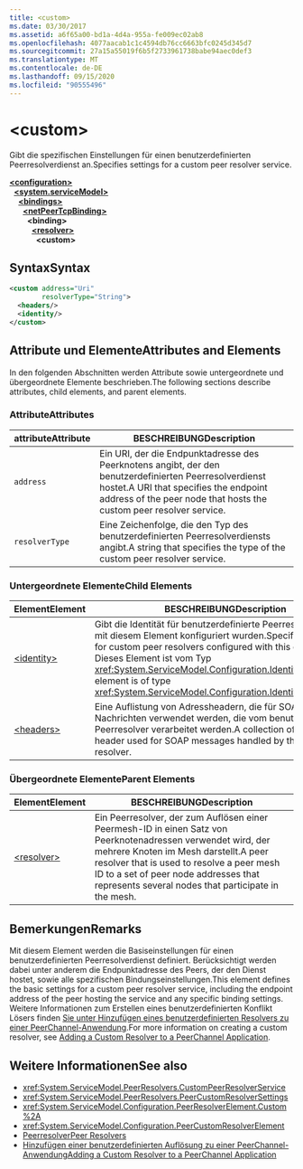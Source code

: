 ```yaml
---
title: <custom>
ms.date: 03/30/2017
ms.assetid: a6f65a00-bd1a-4d4a-955a-fe009ec02ab8
ms.openlocfilehash: 4077aacab1c1c4594db76cc6663bfc0245d345d7
ms.sourcegitcommit: 27a15a55019f6b5f2733961738babe94aec0def3
ms.translationtype: MT
ms.contentlocale: de-DE
ms.lasthandoff: 09/15/2020
ms.locfileid: "90555496"
---
```

# \<custom>
<span data-ttu-id="fcc22-101">Gibt die spezifischen Einstellungen für einen benutzerdefinierten Peerresolverdienst an.</span><span class="sxs-lookup"><span data-stu-id="fcc22-101">Specifies settings for a custom peer resolver service.</span></span>  
  
[**\<configuration>**](../configuration-element.md)\
&nbsp;&nbsp;[**\<system.serviceModel>**](system-servicemodel.md)\
&nbsp;&nbsp;&nbsp;&nbsp;[**\<bindings>**](bindings.md)\
&nbsp;&nbsp;&nbsp;&nbsp;&nbsp;&nbsp;[**\<netPeerTcpBinding>**](netpeertcpbinding.md)\
&nbsp;&nbsp;&nbsp;&nbsp;&nbsp;&nbsp;&nbsp;&nbsp;**\<binding>**\
&nbsp;&nbsp;&nbsp;&nbsp;&nbsp;&nbsp;&nbsp;&nbsp;&nbsp;&nbsp;[**\<resolver>**](resolver.md)\
&nbsp;&nbsp;&nbsp;&nbsp;&nbsp;&nbsp;&nbsp;&nbsp;&nbsp;&nbsp;&nbsp;&nbsp;**\<custom>**  
  
## <a name="syntax"></a><span data-ttu-id="fcc22-102">Syntax</span><span class="sxs-lookup"><span data-stu-id="fcc22-102">Syntax</span></span>  
  
```xml  
<custom address="Uri"
        resolverType="String">
  <headers/>
  <identity/>
</custom>
```  
  
## <a name="attributes-and-elements"></a><span data-ttu-id="fcc22-103">Attribute und Elemente</span><span class="sxs-lookup"><span data-stu-id="fcc22-103">Attributes and Elements</span></span>  
 <span data-ttu-id="fcc22-104">In den folgenden Abschnitten werden Attribute sowie untergeordnete und übergeordnete Elemente beschrieben.</span><span class="sxs-lookup"><span data-stu-id="fcc22-104">The following sections describe attributes, child elements, and parent elements.</span></span>  
  
### <a name="attributes"></a><span data-ttu-id="fcc22-105">Attribute</span><span class="sxs-lookup"><span data-stu-id="fcc22-105">Attributes</span></span>  
  
|<span data-ttu-id="fcc22-106">attribute</span><span class="sxs-lookup"><span data-stu-id="fcc22-106">Attribute</span></span>|<span data-ttu-id="fcc22-107">BESCHREIBUNG</span><span class="sxs-lookup"><span data-stu-id="fcc22-107">Description</span></span>|  
|---------------|-----------------|  
|`address`|<span data-ttu-id="fcc22-108">Ein URI, der die Endpunktadresse des Peerknotens angibt, der den benutzerdefinierten Peerresolverdienst hostet.</span><span class="sxs-lookup"><span data-stu-id="fcc22-108">A URI that specifies the endpoint address of the peer node that hosts the custom peer resolver service.</span></span>|  
|`resolverType`|<span data-ttu-id="fcc22-109">Eine Zeichenfolge, die den Typ des benutzerdefinierten Peerresolverdiensts angibt.</span><span class="sxs-lookup"><span data-stu-id="fcc22-109">A string that specifies the type of the custom peer resolver service.</span></span>|  
  
### <a name="child-elements"></a><span data-ttu-id="fcc22-110">Untergeordnete Elemente</span><span class="sxs-lookup"><span data-stu-id="fcc22-110">Child Elements</span></span>  
  
|<span data-ttu-id="fcc22-111">Element</span><span class="sxs-lookup"><span data-stu-id="fcc22-111">Element</span></span>|<span data-ttu-id="fcc22-112">BESCHREIBUNG</span><span class="sxs-lookup"><span data-stu-id="fcc22-112">Description</span></span>|  
|-------------|-----------------|  
|[\<identity>](identity.md)|<span data-ttu-id="fcc22-113">Gibt die Identität für benutzerdefinierte Peerresolver an, die mit diesem Element konfiguriert wurden.</span><span class="sxs-lookup"><span data-stu-id="fcc22-113">Specifies the identity for custom peer resolvers configured with this element.</span></span> <span data-ttu-id="fcc22-114">Dieses Element ist vom Typ <xref:System.ServiceModel.Configuration.IdentityElement>.</span><span class="sxs-lookup"><span data-stu-id="fcc22-114">This element is of type <xref:System.ServiceModel.Configuration.IdentityElement>.</span></span>|  
|[\<headers>](headers-element.md)|<span data-ttu-id="fcc22-115">Eine Auflistung von Adressheadern, die für SOAP-Nachrichten verwendet werden, die vom benutzerdefinierten Peerresolver verarbeitet werden.</span><span class="sxs-lookup"><span data-stu-id="fcc22-115">A collection of address header used for SOAP messages handled by the custom peer resolver.</span></span>|  
  
### <a name="parent-elements"></a><span data-ttu-id="fcc22-116">Übergeordnete Elemente</span><span class="sxs-lookup"><span data-stu-id="fcc22-116">Parent Elements</span></span>  
  
|<span data-ttu-id="fcc22-117">Element</span><span class="sxs-lookup"><span data-stu-id="fcc22-117">Element</span></span>|<span data-ttu-id="fcc22-118">BESCHREIBUNG</span><span class="sxs-lookup"><span data-stu-id="fcc22-118">Description</span></span>|  
|-------------|-----------------|  
|[\<resolver>](resolver.md)|<span data-ttu-id="fcc22-119">Ein Peerresolver, der zum Auflösen einer Peermesh-ID in einen Satz von Peerknotenadressen verwendet wird, der mehrere Knoten im Mesh darstellt.</span><span class="sxs-lookup"><span data-stu-id="fcc22-119">A peer resolver that is used to resolve a peer mesh ID to a set of peer node addresses that represents several nodes that participate in the mesh.</span></span>|  
  
## <a name="remarks"></a><span data-ttu-id="fcc22-120">Bemerkungen</span><span class="sxs-lookup"><span data-stu-id="fcc22-120">Remarks</span></span>  
 <span data-ttu-id="fcc22-121">Mit diesem Element werden die Basiseinstellungen für einen benutzerdefinierten Peerresolverdienst definiert. Berücksichtigt werden dabei unter anderem die Endpunktadresse des Peers, der den Dienst hostet, sowie alle spezifischen Bindungseinstellungen.</span><span class="sxs-lookup"><span data-stu-id="fcc22-121">This element defines the basic settings for a custom peer resolver service, including the endpoint address of the peer hosting the service and any specific binding settings.</span></span> <span data-ttu-id="fcc22-122">Weitere Informationen zum Erstellen eines benutzerdefinierten Konflikt Lösers finden [Sie unter Hinzufügen eines benutzerdefinierten Resolvers zu einer PeerChannel-Anwendung](/previous-versions/ms730105(v=vs.90)).</span><span class="sxs-lookup"><span data-stu-id="fcc22-122">For more information on creating a custom resolver, see [Adding a Custom Resolver to a PeerChannel Application](/previous-versions/ms730105(v=vs.90)).</span></span>  
  
## <a name="see-also"></a><span data-ttu-id="fcc22-123">Weitere Informationen</span><span class="sxs-lookup"><span data-stu-id="fcc22-123">See also</span></span>

- <xref:System.ServiceModel.PeerResolvers.CustomPeerResolverService>
- <xref:System.ServiceModel.PeerResolvers.PeerCustomResolverSettings>
- <xref:System.ServiceModel.Configuration.PeerResolverElement.Custom%2A>
- <xref:System.ServiceModel.Configuration.PeerCustomResolverElement>
- [<span data-ttu-id="fcc22-124">Peerresolver</span><span class="sxs-lookup"><span data-stu-id="fcc22-124">Peer Resolvers</span></span>](../../../wcf/feature-details/peer-resolvers.md)
- <span data-ttu-id="fcc22-125">[Hinzufügen einer benutzerdefinierten Auflösung zu einer PeerChannel-Anwendung](/previous-versions/ms730105(v=vs.90))</span><span class="sxs-lookup"><span data-stu-id="fcc22-125">[Adding a Custom Resolver to a PeerChannel Application](/previous-versions/ms730105(v=vs.90))</span></span>
